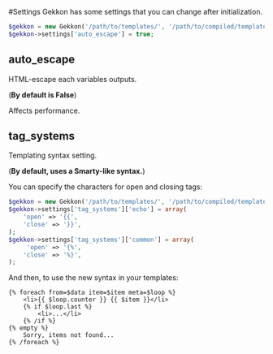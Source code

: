 #Settings
Gekkon has some settings that you can change after initialization.

```php
$gekkon = new Gekkon('/path/to/templates/', '/path/to/compiled/templates/');
$gekkon->settings['auto_escape'] = true;
```

## auto_escape

HTML-escape each variables outputs.

(**By default is False**)


Affects performance.


## tag_systems

Templating syntax setting.

(**By default, uses a Smarty-like syntax.**)

You can specify the characters for open and closing tags:

```php
$gekkon = new Gekkon('/path/to/templates/', '/path/to/compiled/templates/');
$gekkon->settings['tag_systems']['echo'] = array(
    'open' => '{{',
    'close' => '}}',
);
$gekkon->settings['tag_systems']['common'] = array(
     'open' => '{%',
    'close' => '%}',
);
```

And then, to use the new syntax in your templates:

```
{% foreach from=$data item=$item meta=$loop %}
    <li>{{ $loop.counter }} {{ $item }}</li>
    {% if $loop.last %}
        <li>...</li>
    {% /if %}
{% empty %}
    Sorry, items not found...
{% /foreach %}
```
